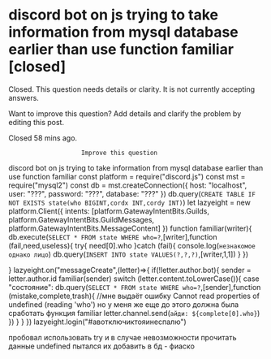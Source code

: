 
# discord bot on js trying to take information from mysql database earlier than use function familiar [closed]







Closed. This question needs details or clarity. It is not currently accepting answers.
                        
                    










Want to improve this question? Add details and clarify the problem by editing this post.


Closed 58 mins ago.







                        Improve this question
                    



discord bot on js trying to take information from mysql database earlier than use function familiar
const platform = require("discord.js")
const mst = require("mysql2")
const db = mst.createConnection({
    host: "localhost",
    user: "???",
    password: "???",
    database: "???"
})
db.query(`CREATE TABLE IF NOT EXISTS state(who BIGINT,cordx INT,cordy INT)`)
let lazyeight = new platform.Client({
    intents: [platform.GatewayIntentBits.Guilds, platform.GatewayIntentBits.GuildMessages, platform.GatewayIntentBits.MessageContent]
})
function familiar(writer){
    db.execute(`SELECT * FROM state WHERE who=?`,[writer],function (fail,need,useless){
        try{
            need[0].who
        }catch (fail){
            console.log(`незнакомое однако лицо`)
            db.query(`INSERT INTO state VALUES(?,?,?)`,[writer,1,1])
        }
    })

}
lazyeight.on("messageCreate",(letter)=>{
    if(!letter.author.bot){
        sender = letter.author.id
        familiar(sender)
        switch (letter.content.toLowerCase()){
            case "состояние":
                db.query(`SELECT * FROM state WHERE who=?`,[sender],function (mistake,complete,trash){
                    //мне выдаёт ошибку Cannot read properties of undefined (reading 'who') но у меня же еще до этого должна была сработать функция familiar
                    letter.channel.send(`айди: ${complete[0].who}`)
                })
        }
    }
})
lazyeight.login("#авотключиктояинеспалю")

пробовал использовать try и в случае невозможности прочитать данные undefined пытался их добавить в бд - фиаско

        